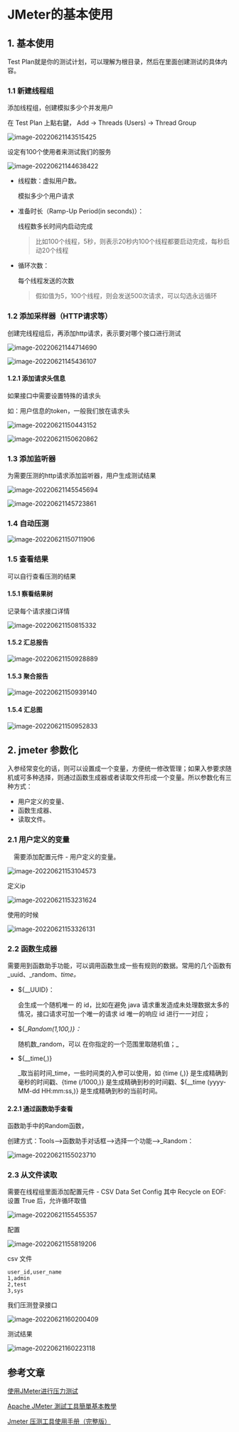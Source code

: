 # JMeter的基本使用

## 1. 基本使用

Test Plan就是你的测试计划，可以理解为根目录，然后在里面创建测试的具体内容。

### 1.1 新建线程组

添加线程组，创建模拟多少个并发用户

在 Test Plan 上點右鍵， Add → Threads (Users) → Thread Group

![image-20220621143515425](https://zszblog.oss-cn-beijing.aliyuncs.com/zszblog/image-20220621143515425.png)

设定有100个使用者来测试我们的服务

![image-20220621144638422](https://zszblog.oss-cn-beijing.aliyuncs.com/zszblog/image-20220621144638422.png)

- 线程数：虚拟用户数。

  模拟多少个用户请求

- 准备时长（Ramp-Up Period(in seconds)）：

  线程数多长时间内启动完成 

  > 比如100个线程，5秒，则表示20秒内100个线程都要启动完成，每秒启动20个线程

- 循环次数：

  每个线程发送的次数

  > 假如值为5，100个线程，则会发送500次请求，可以勾选永远循环



### 1.2 添加采样器（HTTP请求等）

创建完线程组后，再添加http请求，表示要对哪个接口进行测试

![image-20220621144714690](https://zszblog.oss-cn-beijing.aliyuncs.com/zszblog/image-20220621144714690.png)

![image-20220621145436107](https://zszblog.oss-cn-beijing.aliyuncs.com/zszblog/image-20220621145436107.png)

#### 1.2.1 添加请求头信息

如果接口中需要设置特殊的请求头

如：用户信息的token，一般我们放在请求头

![image-20220621150443152](https://zszblog.oss-cn-beijing.aliyuncs.com/zszblog/image-20220621150443152.png)

![image-20220621150620862](https://zszblog.oss-cn-beijing.aliyuncs.com/zszblog/image-20220621150620862.png)

### 1.3 添加监听器

为需要压测的http请求添加监听器，用户生成测试结果

![image-20220621145545694](https://zszblog.oss-cn-beijing.aliyuncs.com/zszblog/image-20220621145545694.png)

![image-20220621145723861](https://zszblog.oss-cn-beijing.aliyuncs.com/zszblog/image-20220621145723861.png)

### 1.4 自动压测

![image-20220621150711906](https://zszblog.oss-cn-beijing.aliyuncs.com/zszblog/image-20220621150711906.png)

### 1.5 查看结果

可以自行查看压测的结果

#### 1.5.1 察看结果树

记录每个请求接口详情

![image-20220621150815332](https://zszblog.oss-cn-beijing.aliyuncs.com/zszblog/image-20220621150815332.png)

#### 1.5.2 汇总报告

![image-20220621150928889](https://zszblog.oss-cn-beijing.aliyuncs.com/zszblog/image-20220621150928889.png)

#### 1.5.3 聚合报告

![image-20220621150939140](https://zszblog.oss-cn-beijing.aliyuncs.com/zszblog/image-20220621150939140.png)

#### 1.5.4 汇总图

![image-20220621150952833](https://zszblog.oss-cn-beijing.aliyuncs.com/zszblog/image-20220621150952833.png)

## 2. jmeter 参数化

入参经常变化的话，则可以设置成一个变量，方便统一修改管理；如果入参要求随机或可多种选择，则通过函数生成器或者读取文件形成一个变量。所以参数化有三种方式：

- 用户定义的变量、
- 函数生成器、
- 读取文件。

### 2.1 用户定义的变量

 需要添加配置元件 - 用户定义的变量。

![image-20220621153104573](https://zszblog.oss-cn-beijing.aliyuncs.com/zszblog/image-20220621153104573.png)

定义ip

![image-20220621153231624](https://zszblog.oss-cn-beijing.aliyuncs.com/zszblog/image-20220621153231624.png)

使用的时候

![image-20220621153326131](https://zszblog.oss-cn-beijing.aliyuncs.com/zszblog/image-20220621153326131.png)

### 2.2 函数生成器 

需要用到函数助手功能，可以调用函数生成一些有规则的数据。常用的几个函数有_uuid、_random、_time。_

- ${__UUID}：

  会生成一个随机唯一 的 id，比如在避免 java 请求重发造成未处理数据太多的情况，接口请求可加一个唯一的请求 id 唯一的响应 id 进行一一对应；

- ${__Random(1,100,)}：_

  随机数_random，可以 在你指定的一个范围里取随机值；_

- ${__time(,)}

  _取当前时间_time，一些时间类的入参可以使用，如 {time (,)} 是生成精确到毫秒的时间戳、{time (/1000,)} 是生成精确到秒的时间戳、${__time (yyyy-MM-dd HH:mm:ss,)} 是生成精确到秒的当前时间。

#### 2.2.1 通过函数助手查看

函数助手中的Random函数，

创建方式：Tools–>函数助手对话框–>选择一个功能–>_Random：

![image-20220621155023710](https://zszblog.oss-cn-beijing.aliyuncs.com/zszblog/image-20220621155023710.png)

### 2.3 从文件读取

需要在线程组里面添加配置元件 - CSV Data Set Config
其中 Recycle on EOF: 设置 True 后，允许循环取值

![image-20220621155455357](https://zszblog.oss-cn-beijing.aliyuncs.com/zszblog/image-20220621155455357.png)

配置

![image-20220621155819206](https://zszblog.oss-cn-beijing.aliyuncs.com/zszblog/image-20220621155819206.png)

csv 文件

```
user_id,user_name
1,admin
2,test
3,sys
```

我们压测登录接口

![image-20220621160200409](https://zszblog.oss-cn-beijing.aliyuncs.com/zszblog/image-20220621160200409.png)

测试结果

![image-20220621160223118](https://zszblog.oss-cn-beijing.aliyuncs.com/zszblog/image-20220621160223118.png)

## 参考文章

[使用JMeter进行压力测试](https://blog.csdn.net/zxd1435513775/article/details/106372446)

[Apache JMeter 測試工具簡單基本教學](https://stackoverflow.max-everyday.com/2017/09/jmeter/)

[Jmeter 压测工具使用手册（完整版）](https://learnku.com/articles/43858)
